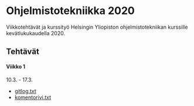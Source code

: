 # Ohjelmistotekniikka 2020
Viikkotehtävät ja kurssityö Helsingin Yliopiston ohjelmistotekniikan kurssille kevätlukukaudella 2020.

## Tehtävät
#### Viikko 1
10.3. - 17.3.
 * [gitlog.txt](https://github.com/ltuppurainen/ohjelmistotekniikka/blob/master/laskarit/viikko1/gitlog.txt)
 * [komentorivi.txt](https://github.com/ltuppurainen/ohjelmistotekniikka/blob/master/laskarit/viikko1/komentorivi.txt)
